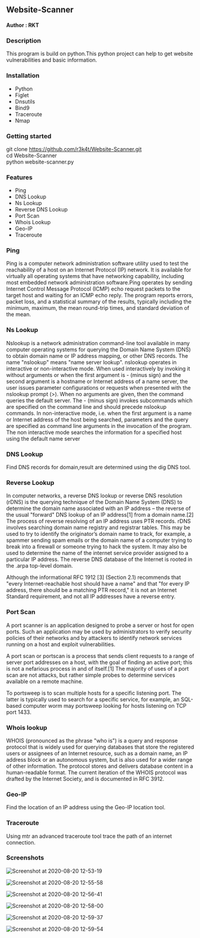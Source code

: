 <h2>Website-Scanner</h2>


<h4>Author : RKT </h4>


### Description ###


This  program is build on python.This python project can help to get website vulnerabilities and basic information.


### Installation ###

<ul>
<li>Python</li>
<li>Figlet</li>
<li>Dnsutils</li>
<li>Bind9</li>
<li>Traceroute</li>
<li>Nmap</li>
</ul>

### Getting started ###

git clone https://github.com/r3k4t/Website-Scanner.git
<br>
cd Website-Scanner
<br>
python website-scanner.py
<br>

### Features ###

<ul>
<li>Ping</li>
<li>DNS Lookup</li>
<li>Ns Lookup </li>
<li>Reverse DNS Lookup</li>
<li>Port Scan</li>
<li>Whois Lookup</li>
<li>Geo-IP</li>
<li>Traceroute</li>
</ul>

### Ping ###

Ping is a computer network administration software utility used to test the
reachability of a host on an Internet Protocol (IP) network. It is available for virtually all operating systems that have networking capability, including most embedded network administration software.Ping operates by sending Internet Control Message Protocol (ICMP) echo request packets to the target host and waiting for an ICMP echo reply. The program reports errors, packet loss, and a statistical summary of the results, typically including the minimum, maximum, the mean round-trip times, and standard deviation of the mean. 


### Ns Lookup ###

Nslookup is a network administration command-line tool available in many computer operating systems for querying the Domain Name System (DNS) to obtain domain name or IP address mapping, or other DNS records. The name "nslookup" means "name server lookup". nslookup operates in interactive or non-interactive mode. When used interactively by invoking it without arguments or when the first argument is - (minus sign) and the second argument is a hostname or Internet address of a name server, the user issues parameter configurations or requests when presented with the nslookup prompt (>). When no arguments are given, then the command queries the default server. The - (minus sign) invokes subcommands which are specified on the command line and should precede nslookup commands. In non-interactive mode, i.e. when the first argument is a name or Internet address of the host being searched, parameters and the query are specified as command line arguments in the invocation of the program. The non interactive mode searches the information for a specified host using the default name server

### DNS Lookup ###

Find DNS records for domain,result are determined using the dig DNS tool.

### Reverse Lookup ###

In computer networks, a reverse DNS lookup or reverse DNS resolution (rDNS) is the querying technique of the Domain Name System (DNS) to determine the domain name associated with an IP address – the reverse of the usual "forward" DNS lookup of an IP address[1] from a domain name.[2] The process of reverse resolving of an IP address uses PTR records. rDNS involves searching domain name registry and registrar tables. This may be used to try to identify the originator’s domain name to track, for example, a spammer sending spam emails or the domain name of a computer trying to break into a firewall or someone trying to hack the system. It may also be used to determine the name of the internet service provider assigned to a particular IP address. The reverse DNS database of the Internet is rooted in the .arpa top-level domain.

Although the informational RFC 1912 [3] (Section 2.1) recommends that "every Internet-reachable host should have a name" and that "for every IP address, there should be a matching PTR record," it is not an Internet Standard requirement, and not all IP addresses have a reverse entry. 


### Port Scan ###

A port scanner is an application designed to probe a server or host for open ports. Such an application may be used by administrators to verify security policies of their networks and by attackers to identify network services running on a host and exploit vulnerabilities.

A port scan or portscan is a process that sends client requests to a range of server port addresses on a host, with the goal of finding an active port; this is not a nefarious process in and of itself.[1] The majority of uses of a port scan are not attacks, but rather simple probes to determine services available on a remote machine.

To portsweep is to scan multiple hosts for a specific listening port. The latter is typically used to search for a specific service, for example, an SQL-based computer worm may portsweep looking for hosts listening on TCP port 1433.

### Whois lookup ###

WHOIS (pronounced as the phrase "who is") is a query and response protocol that is widely used for querying databases that store the registered users or assignees of an Internet resource, such as a domain name, an IP address block or an autonomous system, but is also used for a wider range of other information. The protocol stores and delivers database content in a human-readable format. The current iteration of the WHOIS protocol was drafted by the Internet Society, and is documented in RFC 3912.

### Geo-IP ###

Find the location of  an IP address using the Geo-IP location tool.

### Traceroute ###

Using  mtr an advanced traceroute tool trace the path of an internet connection.

### Screenshots ###

![Screenshot at 2020-08-20 12-53-19](https://user-images.githubusercontent.com/69615463/90730332-8f6e9a80-e2e5-11ea-9c01-7c468689eac8.png)
<br>

![Screenshot at 2020-08-20 12-55-58](https://user-images.githubusercontent.com/69615463/90730462-ce045500-e2e5-11ea-8804-2a1749fd5551.png)
<br>

![Screenshot at 2020-08-20 12-56-41](https://user-images.githubusercontent.com/69615463/90730584-fd1ac680-e2e5-11ea-9bfc-123ebede0350.png)
<br>

![Screenshot at 2020-08-20 12-58-00](https://user-images.githubusercontent.com/69615463/90730645-17ed3b00-e2e6-11ea-855c-b1216f1e4e55.png)
<br>

![Screenshot at 2020-08-20 12-59-37](https://user-images.githubusercontent.com/69615463/90730708-2d626500-e2e6-11ea-9d95-6a17e8c3e238.png)
<br>

![Screenshot at 2020-08-20 12-59-54](https://user-images.githubusercontent.com/69615463/90730782-51be4180-e2e6-11ea-937a-282dfdee2e0e.png)

